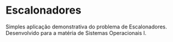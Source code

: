 # Escalonadores
Simples aplicação demonstrativa do problema de Escalonadores. Desenvolvido para a matéria de Sistemas Operacionais I.
